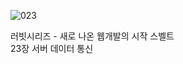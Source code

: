 ![023](https://github.com/user-attachments/assets/58a87a85-d84f-4f16-9f4e-421a774aa6dd)

러빗시리즈 - 새로 나온 웹개발의 시작 스벨트<br>
23장 서버 데이터 통신
